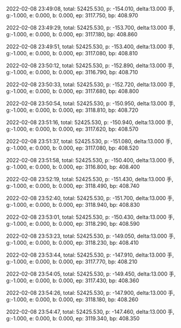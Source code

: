 2022-02-08 23:49:08, total: 52425.530, p: -154.010, delta:13.000 手, g:-1.000, e: 0.000, b: 0.000, ep: 3117.750, bp: 408.970

2022-02-08 23:49:29, total: 52425.530, p: -153.700, delta:13.000 手, g:-1.000, e: 0.000, b: 0.000, ep: 3117.180, bp: 408.860

2022-02-08 23:49:51, total: 52425.530, p: -153.400, delta:13.000 手, g:-1.000, e: 0.000, b: 0.000, ep: 3117.080, bp: 408.810

2022-02-08 23:50:12, total: 52425.530, p: -152.890, delta:13.000 手, g:-1.000, e: 0.000, b: 0.000, ep: 3116.790, bp: 408.710

2022-02-08 23:50:33, total: 52425.530, p: -152.720, delta:13.000 手, g:-1.000, e: 0.000, b: 0.000, ep: 3117.680, bp: 408.800

2022-02-08 23:50:54, total: 52425.530, p: -150.950, delta:13.000 手, g:-1.000, e: 0.000, b: 0.000, ep: 3118.810, bp: 408.720

2022-02-08 23:51:16, total: 52425.530, p: -150.940, delta:13.000 手, g:-1.000, e: 0.000, b: 0.000, ep: 3117.620, bp: 408.570

2022-02-08 23:51:37, total: 52425.530, p: -151.080, delta:13.000 手, g:-1.000, e: 0.000, b: 0.000, ep: 3117.080, bp: 408.520

2022-02-08 23:51:58, total: 52425.530, p: -150.400, delta:13.000 手, g:-1.000, e: 0.000, b: 0.000, ep: 3116.800, bp: 408.400

2022-02-08 23:52:19, total: 52425.530, p: -151.430, delta:13.000 手, g:-1.000, e: 0.000, b: 0.000, ep: 3118.490, bp: 408.740

2022-02-08 23:52:40, total: 52425.530, p: -151.700, delta:13.000 手, g:-1.000, e: 0.000, b: 0.000, ep: 3118.940, bp: 408.830

2022-02-08 23:53:01, total: 52425.530, p: -150.430, delta:13.000 手, g:-1.000, e: 0.000, b: 0.000, ep: 3118.290, bp: 408.590

2022-02-08 23:53:23, total: 52425.530, p: -149.050, delta:13.000 手, g:-1.000, e: 0.000, b: 0.000, ep: 3118.230, bp: 408.410

2022-02-08 23:53:44, total: 52425.530, p: -147.910, delta:13.000 手, g:-1.000, e: 0.000, b: 0.000, ep: 3117.770, bp: 408.210

2022-02-08 23:54:05, total: 52425.530, p: -149.450, delta:13.000 手, g:-1.000, e: 0.000, b: 0.000, ep: 3117.430, bp: 408.360

2022-02-08 23:54:26, total: 52425.530, p: -147.900, delta:13.000 手, g:-1.000, e: 0.000, b: 0.000, ep: 3118.180, bp: 408.260

2022-02-08 23:54:47, total: 52425.530, p: -147.460, delta:13.000 手, g:-1.000, e: 0.000, b: 0.000, ep: 3119.340, bp: 408.350